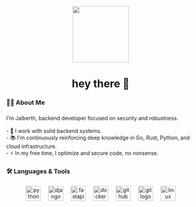 <div align="center">
  <img height="150" src="https://github.com/jalmosquera/svg/blob/main/logoJal.svg"/>
</div>

###

<h1 align="center">hey there 👋</h1>

###

<h3 align="left">👨‍💻 About Me</h3>

###

<p align="left">I'm Jalberth, backend developer focused on security and robustness.<br><br>- 🔭 I work with solid backend systems.<br>- 📚 I'm continuously reinforcing deep knowledge in Go, Rust, Python, and cloud infrastructure.<br>- ⚡ In my free time, I optimize and secure code, no nonsense.</p>

###

<h3 align="left">🛠 Languages & Tools</h3>

###

<div align="center">
  <img src="https://raw.githubusercontent.com/jalmosquera/svg/main/py.svg" height="40" alt="python logo" />
  <img width="12" />
  <img src="https://raw.githubusercontent.com/jalmosquera/svg/main/dj.svg" height="40" alt="django logo" />
  <img width="12" />
  <img src="https://raw.githubusercontent.com/jalmosquera/svg/main/fastapi.svg" height="40" alt="fastapi logo" />
  <img width="12" />
  <img src="https://raw.githubusercontent.com/jalmosquera/svg/main/docker.svg" height="40" alt="docker logo" />
  <img width="12" />
  <img src="https://raw.githubusercontent.com/jalmosquera/svg/main/Github_dark.svg" height="40" alt="github logo" />
  <img width="12" />
  <img src="https://raw.githubusercontent.com/jalmosquera/svg/main/git.svg" height="40" alt="git logo" />
  <img width="12" />
  <img src="https://raw.githubusercontent.com/jalmosquera/svg/main/linux.svg" height="40" alt="linux logo" />
</div>



